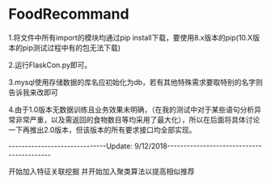 # FoodRecommand

1.将文件中所有import的模块均通过pip install下载，要使用8.x版本的pip(10.X版本的pip测试过程中有的包无法下载)


2.运行FlaskCon.py即可。


3.mysql使用存储数据的库名应初始化为db，若有其他特殊需求要取特别的名字则告诉我来改即可


4.由于1.0版本无数据训练且业务效果未明确，（在我的测试中对于某些语句分析异常非常严重，以及需返回的食物数目等均采用了最大化），所以在后面将具体讨论一下再推出2.0版本，但该版本的所有要求接口均全部实现。



------------------------------Update: 9/12/2018------------------------------------------


开始加入特征关联挖掘  并开始加入聚类算法以提高相似推荐
